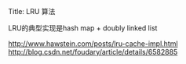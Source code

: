 Title: LRU 算法

LRU的典型实现是hash map + doubly linked list

http://www.hawstein.com/posts/lru-cache-impl.html
http://blog.csdn.net/foudary/article/details/6582885
